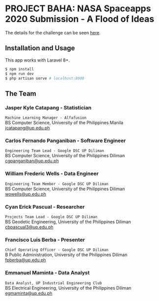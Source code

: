 # PROJECT BAHA: NASA Spaceapps 2020 Submission - A Flood of Ideas
The details for the challenge can be seen [here](https://2020.spaceappschallenge.org/challenges/confront/flood-ideas/details). 

## Installation and Usage
This app works with Laravel 8+.

```bash
$ npm install
$ npm run dev
$ php artisan serve # localhost:8000
```

## The Team

### **Jasper Kyle Catapang** - Statistician
`Machine Learning Manager - Alfafusion` \
BS Computer Science, University of the Philippines Manila \
jcatapang@up.edu.ph

### **Carlos Fernando Panganiban** - Software Engineer
`Engineering Team Lead - Google DSC UP Diliman` \
BS Computer Science, University of the Philippines Diliman \
cgpanganiban@up.edu.ph

### **William Frederic Wells** - Data Engineer
`Engineering Team Member - Google DSC UP Diliman` \
BS Computer Science, University of the Philippines Diliman \
wowells@up.edu.ph

### **Cyan Erick Pascual** - Researcher
`Projects Team Lead - Google DSC UP Diliman` \
BS Geodetic Engineering, University of the Philippines Diliman \
cbpascual3@up.edu.ph

### **Francisco Luis Berba** - Presenter
`Chief Operating Officer - Google DSC UP Diliman` \
B Public Administration, University of the Philippines Diliman \
fpberba@up.edu.ph

### **Emmanuel Maminta** - Data Analyst
`Data Analyst, UP Industrial Engineering Club` \
BS Electrical Engineering, University of the Philippines Diliman \
egmaminta@up.edu.ph

